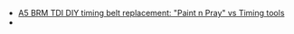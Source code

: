 - [A5 BRM TDI DIY timing belt replacement: "Paint n Pray" vs Timing tools](https://youtu.be/t4xr7JYy3jk)
- 
